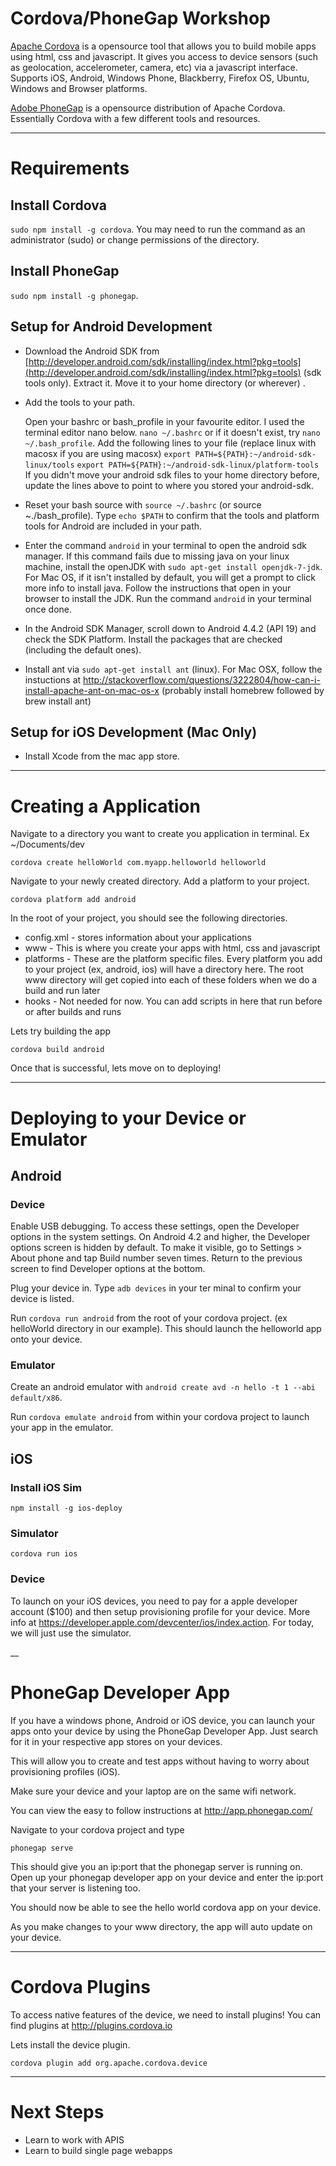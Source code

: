 # Cordova/PhoneGap Workshop

[Apache Cordova](http://cordova.io) is a opensource tool that allows you to build mobile apps using html, css and javascript. It gives you access to device sensors (such as geolocation, accelerometer, camera, etc) via a javascript interface. Supports iOS, Android, Windows Phone, Blackberry, Firefox OS, Ubuntu, Windows and Browser platforms. 

[Adobe PhoneGap](http://phonegap.com) is a opensource distribution of Apache Cordova. Essentially Cordova with a few different tools and resources.

---
# Requirements

## Install Cordova

`sudo npm install -g cordova`. You may need to run the command as an administrator (sudo) or change permissions of the directory. 

## Install PhoneGap

`sudo npm install -g phonegap`. 

## Setup for Android Development

* Download the Android SDK from [http://developer.android.com/sdk/installing/index.html?pkg=tools](http://developer.android.com/sdk/installing/index.html?pkg=tools) (sdk tools only). Extract it. Move it to your home directory (or wherever) .
* Add the tools to your path. 
    
    Open your bashrc or bash_profile in your favourite editor. I used the terminal editor nano below.
    `nano ~/.bashrc` or if it doesn't exist, try `nano ~/.bash_profile`.
    Add the following lines to your file (replace linux with macosx if you are using macosx)
    `export PATH=${PATH}:~/android-sdk-linux/tools`
    `export PATH=${PATH}:~/android-sdk-linux/platform-tools`
    If you didn't move your android sdk files to your home directory before, update the lines above to point to where you stored your android-sdk. 
* Reset your bash source with `source ~/.bashrc` (or source ~./bash_profile). Type `echo $PATH` to confirm that the tools and platform tools for Android are included in your path.
* Enter the command `android` in your terminal to open the android sdk manager. If this command fails due to missing java on your linux machine, install the openJDK with `sudo apt-get install openjdk-7-jdk`. For Mac OS, if it isn't installed by default, you will get a prompt to click more info to install java. Follow the instructions that open in your browser to install the JDK. Run the command `android` in your terminal once done. 
* In the Android SDK Manager, scroll down to Android 4.4.2 (API 19) and check the SDK Platform. Install the packages that are checked (including the default ones).
* Install ant via `sudo apt-get install ant` (linux). For Mac OSX, follow the instuctions at http://stackoverflow.com/questions/3222804/how-can-i-install-apache-ant-on-mac-os-x (probably install homebrew followed by brew install ant)

## Setup for iOS Development (Mac Only)

* Install Xcode from the mac app store. 

---
# Creating a Application

Navigate to a directory you want to create you application in terminal. Ex ~/Documents/dev

`cordova create helloWorld com.myapp.helloworld helloworld`

Navigate to your newly created directory. Add a platform to your project.

`cordova platform add android`

In the root of your project,  you should see the following directories. 

* config.xml - stores information about your applications
* www - This is where you create your apps with html, css and javascript
* platforms - These are the platform specific files. Every platform you add to your project (ex, android, ios) will have a directory here. The root www directory will get copied into each of these folders when we do a build and run later
* hooks - Not needed for now. You can add scripts in here that run before or after builds and runs

Lets try building the app

`cordova build android`

Once that is successful, lets move on to deploying!


---
# Deploying to your Device or Emulator

## Android

### Device

Enable USB debugging. To access these settings, open the Developer options in the system settings. On Android 4.2 and higher, the Developer options screen is hidden by default. To make it visible, go to Settings > About phone and tap Build number seven times. Return to the previous screen to find Developer options at the bottom.

Plug your device in. Type `adb devices` in your ter minal to confirm your device is listed.

Run `cordova run android` from the root of your cordova project. (ex helloWorld directory in our example). This should launch the helloworld app onto your device.

### Emulator

Create an android emulator with `android create avd -n hello -t 1 --abi default/x86`. 

Run `cordova emulate android` from within your cordova project to launch your app in the emulator.

## iOS

### Install iOS Sim

`npm install -g ios-deploy`

### Simulator

`cordova run ios`

### Device

To launch on your iOS devices, you need to pay for a apple developer account ($100) and then setup provisioning profile for your device. More info at https://developer.apple.com/devcenter/ios/index.action. For today, we will just use the simulator.

__
# PhoneGap Developer App

If you have a windows phone, Android or iOS device, you can launch your apps onto your device by using the PhoneGap Developer App. Just search for it in your respective app stores on your devices. 

This will allow you to create and test apps without having to worry about provisioning profiles (iOS). 

Make sure your device and your laptop are on the same wifi network.

You can view the easy to follow instructions at http://app.phonegap.com/

Navigate to your cordova project and type

`phonegap serve`

This should give you an ip:port that the phonegap server is running on. Open up your phonegap developer app on your device and enter the ip:port that your server is listening too. 

You should now be able to see the hello world cordova app on your device.

As you make changes to your www directory, the app will auto update on your device. 

---
# Cordova Plugins

To access native features of the device, we need to install plugins! You can find plugins at http://plugins.cordova.io

Lets install the device plugin.

`cordova plugin add org.apache.cordova.device`

---
# Next Steps

* Learn to work with APIS
* Learn to build single page webapps
